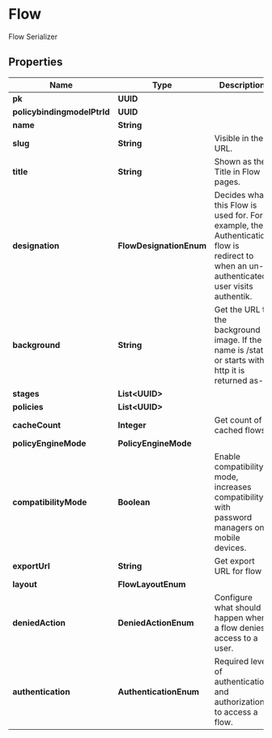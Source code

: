 

# Flow

Flow Serializer

## Properties

| Name | Type | Description | Notes |
|------------ | ------------- | ------------- | -------------|
|**pk** | **UUID** |  |  [readonly] |
|**policybindingmodelPtrId** | **UUID** |  |  [readonly] |
|**name** | **String** |  |  |
|**slug** | **String** | Visible in the URL. |  |
|**title** | **String** | Shown as the Title in Flow pages. |  |
|**designation** | **FlowDesignationEnum** | Decides what this Flow is used for. For example, the Authentication flow is redirect to when an un-authenticated user visits authentik. |  |
|**background** | **String** | Get the URL to the background image. If the name is /static or starts with http it is returned as-is |  [readonly] |
|**stages** | **List&lt;UUID&gt;** |  |  [readonly] |
|**policies** | **List&lt;UUID&gt;** |  |  [readonly] |
|**cacheCount** | **Integer** | Get count of cached flows |  [readonly] |
|**policyEngineMode** | **PolicyEngineMode** |  |  [optional] |
|**compatibilityMode** | **Boolean** | Enable compatibility mode, increases compatibility with password managers on mobile devices. |  [optional] |
|**exportUrl** | **String** | Get export URL for flow |  [readonly] |
|**layout** | **FlowLayoutEnum** |  |  [optional] |
|**deniedAction** | **DeniedActionEnum** | Configure what should happen when a flow denies access to a user. |  [optional] |
|**authentication** | **AuthenticationEnum** | Required level of authentication and authorization to access a flow. |  [optional] |




